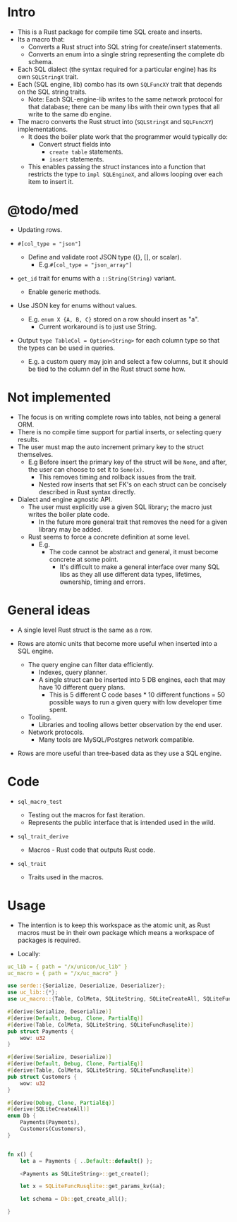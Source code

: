 # Intro

- This is a Rust package for compile time SQL create and inserts.
- Its a macro that:
    - Converts a Rust struct into SQL string for create/insert statements.
    - Converts an enum into a single string representing the complete db schema.
- Each SQL dialect (the syntax required for a particular engine) has its own `SQLStringX` trait.
- Each (SQL engine, lib) combo has its own `SQLFuncXY` trait that depends on the SQL string traits.
    - Note: Each SQL-engine-lib writes to the same network protocol for that database; there can be many libs with their own types that all write to the same db engine.
- The macro converts the Rust struct into (`SQLStringX` and `SQLFuncXY`) implementations.
    - It does the boiler plate work that the programmer would typically do:
        - Convert struct fields into 
            - `create table` statements.
            - `insert` statements.
    - This enables passing the struct instances into a function that restricts the type to `impl SQLEngineX`, and allows looping over each item to insert it.

# @todo/med

- Updating rows.

- `#[col_type = "json"]`
    - Define and validate root JSON type ({}, [], or scalar).
        - E.g.`#[col_type = "json_array"]` 

- `get_id` trait for enums with a `::String(String)` variant.
    - Enable  generic methods. 

- Use JSON key for enums without values.
    - E.g. `enum X {A, B, C}` stored on a row should insert as "a".
        - Current workaround is to just use String. 


- Output `type TableCol = Option<String>` for each column type so that the types can be used in queries.
    - E.g. a custom query may join and select a few columns, but it should be tied to the column def in the Rust struct some how.

# Not implemented

- The focus is on writing complete rows into tables, not being a general ORM.
- There is no compile time support for partial inserts, or selecting query results.
- The user must map the auto increment primary key to the struct themselves.
    - E.g Before insert the primary key of the struct will be `None`, and after, the user can choose to set it to `Some(x)`.
        - This removes timing and rollback issues from the trait.
        - Nested row inserts that set FK's on each struct can be concisely described in Rust syntax directly.
- Dialect and engine agnostic API.
    - The user must explicitly use a given SQL library; the macro just writes the boiler plate code.
        - In the future more general trait that removes the need for a given library may be added.
    - Rust seems to force a concrete definition at some level.
        - E.g.
            - The code cannot be abstract and general, it must become concrete at some point.
                - It's difficult to make a general interface over many SQL libs as they all use different data types, lifetimes, ownership, timing and errors.
        
           
# General ideas

- A single level Rust struct is the same as a row.
- Rows are atomic units that become more useful when inserted into a SQL engine.
    - The query engine can filter data efficiently.
        - Indexes, query planner.
        - A single struct can be inserted into 5 DB engines, each that may have 10 different query plans.
            - This is 5 different C code bases * 10 different functions = 50 possible ways to run a given query with low developer time spent.
    - Tooling.
        - Libraries and tooling allows better observation by the end user.
    - Network protocols.
        - Many tools are MySQL/Postgres network compatible.    

- Rows are more useful than tree-based data as they use a SQL engine.


# Code

- `sql_macro_test`
    - Testing out the macros for fast iteration.
    - Represents the public interface that is intended used in the wild.
    
- `sql_trait_derive`
    - Macros - Rust code that outputs Rust code.
    
- `sql_trait`
    - Traits used in the macros.


# Usage
- The intention is to keep this workspace as the atomic unit, as Rust macros must be in their own package which means a workspace of packages is required. 

- Locally:
```yaml
uc_lib = { path = "/x/unicon/uc_lib" }
uc_macro = { path = "/x/uc_macro" }
```

```rust
use serde::{Serialize, Deserialize, Deserializer};
use uc_lib::{*};
use uc_macro::{Table, ColMeta, SQLiteString, SQLiteCreateAll, SQLiteFuncRusqlite};

#[derive(Serialize, Deserialize)]
#[derive(Default, Debug, Clone, PartialEq)]
#[derive(Table, ColMeta, SQLiteString, SQLiteFuncRusqlite)]
pub struct Payments {
    wow: u32
}

#[derive(Serialize, Deserialize)]
#[derive(Default, Debug, Clone, PartialEq)]
#[derive(Table, ColMeta, SQLiteString, SQLiteFuncRusqlite)]
pub struct Customers {
    wow: u32
}

#[derive(Debug, Clone, PartialEq)]
#[derive(SQLiteCreateAll)]
enum Db {
    Payments(Payments),
    Customers(Customers),
}


fn x() {
    let a = Payments { ..Default::default() };

    <Payments as SQLiteString>::get_create();

    let x = SQLiteFuncRusqlite::get_params_kv(&a);

    let schema = Db::get_create_all();

}
```